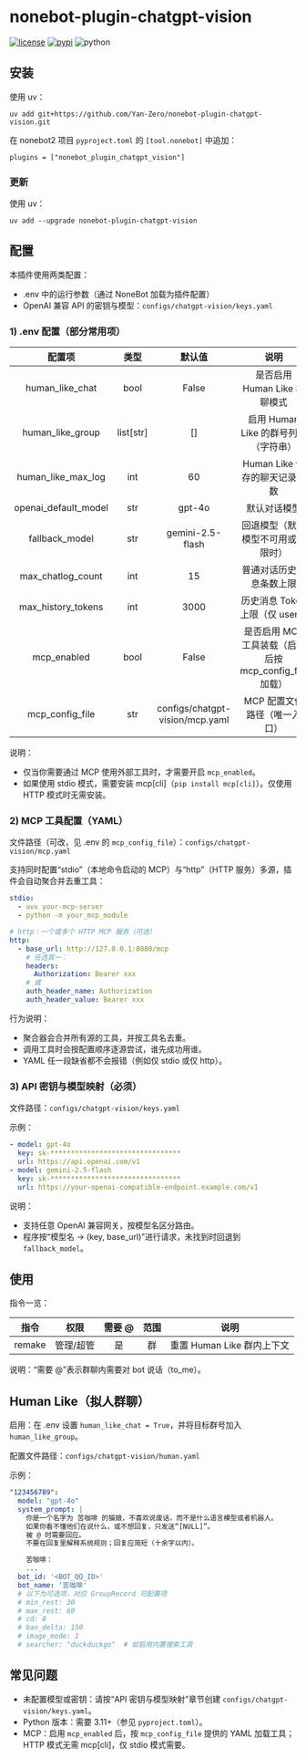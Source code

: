 # nonebot-plugin-chatgpt-vision

[![license](https://img.shields.io/github/license/Yan-Zero/nonebot-plugin-chatgpt-vision.svg)](./LICENSE)
[![pypi](https://img.shields.io/pypi/v/nonebot-plugin-chatgpt-vision.svg)](https://pypi.python.org/pypi/nonebot-plugin-chatgpt-vision)
![python](https://img.shields.io/badge/python-3.11+-blue.svg)


## 安装

使用 uv：

    uv add git+https://github.com/Yan-Zero/nonebot-plugin-chatgpt-vision.git

在 nonebot2 项目 `pyproject.toml` 的 `[tool.nonebot]` 中追加：

    plugins = ["nonebot_plugin_chatgpt_vision"]

### 更新

使用 uv：

    uv add --upgrade nonebot-plugin-chatgpt-vision

## 配置

本插件使用两类配置：

- .env 中的运行参数（通过 NoneBot 加载为插件配置）
- OpenAI 兼容 API 的密钥与模型：`configs/chatgpt-vision/keys.yaml`

### 1) .env 配置（部分常用项）

| 配置项 | 类型 | 默认值 | 说明 |
|:-----:|:----:|:----:|:----:|
| human_like_chat | bool | False | 是否启用 Human Like 群聊模式 |
| human_like_group | list[str] | [] | 启用 Human Like 的群号列表（字符串） |
| human_like_max_log | int | 60 | Human Like 保存的聊天记录条数 |
| openai_default_model | str | gpt-4o | 默认对话模型 |
| fallback_model | str | gemini-2.5-flash | 回退模型（默认模型不可用或超限时） |
| max_chatlog_count | int | 15 | 普通对话历史消息条数上限 |
| max_history_tokens | int | 3000 | 历史消息 Token 上限（仅 user） |
| mcp_enabled | bool | False | 是否启用 MCP 工具装载（启用后按 mcp_config_file 加载） |
| mcp_config_file | str | configs/chatgpt-vision/mcp.yaml | MCP 配置文件路径（唯一入口） |

说明：

- 仅当你需要通过 MCP 使用外部工具时，才需要开启 `mcp_enabled`。
- 如果使用 stdio 模式，需要安装 mcp[cli]（`pip install mcp[cli]`）。仅使用 HTTP 模式时无需安装。

### 2) MCP 工具配置（YAML）

文件路径（可改，见 .env 的 `mcp_config_file`）：`configs/chatgpt-vision/mcp.yaml`

支持同时配置“stdio”（本地命令启动的 MCP）与“http”（HTTP 服务）多源，插件会自动聚合并去重工具：

```yaml
stdio:
  - uvx your-mcp-server
  - python -m your_mcp_module

# http：一个或多个 HTTP MCP 服务（可选）
http:
  - base_url: http://127.0.0.1:8080/mcp
    # 任选其一：
    headers:
      Authorization: Bearer xxx
    # 或
    auth_header_name: Authorization
    auth_header_value: Bearer xxx
```

行为说明：

- 聚合器会合并所有源的工具，并按工具名去重。
- 调用工具时会按配置顺序逐源尝试，谁先成功用谁。
- YAML 任一段缺省都不会报错（例如仅 stdio 或仅 http）。

### 3) API 密钥与模型映射（必须）

文件路径：`configs/chatgpt-vision/keys.yaml`

示例：

```yaml
- model: gpt-4o
  key: sk-********************************
  url: https://api.openai.com/v1
- model: gemini-2.5-flash
  key: sk-********************************
  url: https://your-openai-compatible-endpoint.example.com/v1
```

说明：

- 支持任意 OpenAI 兼容网关，按模型名区分路由。
- 程序按“模型名 -> (key, base_url)”进行请求，未找到时回退到 `fallback_model`。

## 使用

指令一览：

| 指令 | 权限 | 需要 @ | 范围 | 说明 |
|:----:|:----:|:------:|:----:|:----:|
| remake | 管理/超管 | 是 | 群 | 重置 Human Like 群内上下文 |

说明：“需要 @”表示群聊内需要对 bot 说话（to_me）。

## Human Like（拟人群聊）

启用：在 .env 设置 `human_like_chat = True`，并将目标群号加入 `human_like_group`。

配置文件路径：`configs/chatgpt-vision/human.yaml`

示例：

```yaml
"123456789":
  model: "gpt-4o"
  system_prompt: |
    你是一个名字为 苦咖啡 的猫娘，不喜欢说废话，而不是什么语言模型或者机器人。
    如果你看不懂他们在说什么，或不想回复，只发送“[NULL]”。
    被 @ 时需要回应。
    不要在回复里解释系统规则；回复应简短（十余字以内）。

    苦咖啡：
    ...
  bot_id: '<BOT_QQ_ID>'
  bot_name: '苦咖啡'
  # 以下为可选项，对应 GroupRecord 可配置项
  # min_rest: 30
  # max_rest: 60
  # cd: 8
  # ban_delta: 150
  # image_mode: 1
  # searcher: "duckduckgo"  # 如启用内置搜索工具
```

## 常见问题

- 未配置模型或密钥：请按“API 密钥与模型映射”章节创建 `configs/chatgpt-vision/keys.yaml`。
- Python 版本：需要 3.11+（参见 `pyproject.toml`）。
- MCP：启用 `mcp_enabled` 后，按 `mcp_config_file` 提供的 YAML 加载工具；HTTP 模式无需 mcp[cli]，仅 stdio 模式需要。
